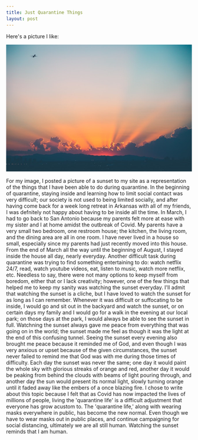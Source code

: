 ```yaml
---
title: Just Quarantine Things
layout: post
---
```

Here's a picture I like:

![Sunset Picture](jakob-owens-uWbRcJSJLV8-unsplash.jpg)

For my image, I posted a picture of a sunset to my site as a representation of the things that I have been able to do during quarantine.
In the beginning of quarantine, staying inside and learning how to limit social contact was very difficult; our society is not used
to being limited socially, and after having come back for a week long retreat in Arkansas with all of my friends, I was defnitely not
happy about having to be inside all the time. In March, I had to go back to San Antonio because my parents felt more at ease with my sister 
and I at home amidst the outbreak of Covid. My parents have a very small two bedroom, one restroom house; the kitchen, the living room, and the 
dining area are all in one room. I have never lived in a house so small, especially since my parents had just recently moved into this house. 
From the end of March all the way until the beginning of August, I stayed inside the house all day, nearly everyday. Another difficult task during
quarantine was trying to find something entertaining to do: watch netflix 24/7, read, watch youtube videos, eat, listen to music, watch more netflix,
etc. Needless to say, there were not many options to keep myself from boredom, either that or I lack creativity; however, one of the few things that 
helped me to keep my sanity was watching the sunset everyday. I'll admit that watching the sunset is a cliche, but I have loved to watch the sunset for 
as long as I can remember. Whenever it was difficult or suffocating to be inside, I would go and sit out in the backyard and watch the sunset, or on
certain days my family and I would go for a walk in the evening at our local park; on those days at the park, I would always be able to see the
sunset in full. Watchning the sunset always gave me peace from everything that was going on in the world; the sunset made me feel as though it was
the light at the end of this confusing tunnel. Seeing the sunset every evening also brought me peace because it reminded me of God, and even though I was 
very anxious or upset because of the given circumstances, the sunset never failed to remind me that God was with me during those times of difficulty. Each day
the sunset was never the same; one day it would paint the whole sky with glorious streaks of orange and red, another day it would be peaking from behind the
clouds with beams of light pouring through, and another day the sun would present its normal light, slowly turning orange until it faded away like the embers
of a once blazing fire. I chose to write about this topic because I felt that as Covid has now impacted the lives of millions of people, living the 'quarantine
life' is a difficult adjustment that everyone has grow acustom to. The 'quarantine life,' along with wearing masks everywhere in public, has become the new 
normal. Even though we have to wear masks out in public places, and continue campaigning for social distancing, ultimately we are all still human. Watching
the sunset reminds that I am human.

